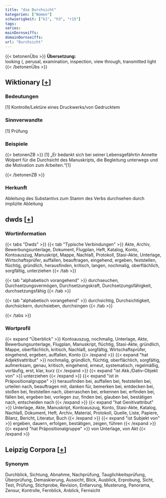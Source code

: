 ```yaml
---
title: "die Durchsicht"
kategorien: ["Nomen"]
schwierigkeit: ["k1", "h3", "r15"]
tags:
series:
mainDornseiffs:
domainDornseiffs:
url: "Durchsicht"
---
```


{{< betonenÜbs >}}
**Übersetzung:**  
looking (, perusal, examination, inspection, view through, transmitted light  
{{< /betonenÜbs >}}

## Wiktionary [[+](https://de.wiktionary.org/wiki/Durchsicht)]

### Bedeutungen
[1] Kontrolle/Lektüre eines Druckwerks/von Gedrucktem  

### Sinnverwandte
[1] Prüfung  

### Beispiele
{{< betonenZB >}}
[1] „Er bedankt sich bei seiner Lebensgefährtin Annette Wolpert für die Durchsicht des Manuskripts, die Begleitung unterwegs und die Motivation zum Arbeiten.“[1]  

{{< /betonenZB >}}
### Herkunft
Ableitung des Substantivs zum Stamm des Verbs durchsehen durch implizite Ableitung  



## dwds [[+](https://www.dwds.de/wb/Durchsicht)]

### Wortinformation
{{< tabs "Dwds" >}}
{{< tab "Typische Verbindungen" >}}
Akte, Archiv, Bewerbungsunterlage, Dokument, Flugplan, Heft, Katalog, Konto, Kontoauszug, Manuskript, Mappe, Nachlaß, Protokoll, Stasi-Akte, Unterlage, Wirtschaftsprüfer, auffallen, beauftragen, eingehend, ergeben, feststellen, flüchtig, gründlich, herausfinden, kritisch, langen, nochmalig, oberflächlich, sorgfältig, unterziehen
{{< /tab >}}

{{< tab "alphabetisch vorangehend" >}}
durchseuchen, Durchsetzungsvermögen, Durchsetzungskraft, Durchsetzungsfähigkeit, durchsetzungsfähig
{{< /tab >}}

{{< tab "alphabetisch vorangehend" >}}
durchsichtig, Durchsichtigkeit, durchsickern, durchsieben, durchsingen
{{< /tab >}}

{{< /tabs >}}

### Wortprofil
{{< expand "Überblick" >}} Kontoauszug, nochmalig, Unterlage, Akte, Bewerbungsunterlage, Flugplan, Manuskript, flüchtig, Stasi-Akte, gründlich, Mappe, oberflächlich, kritisch, Nachlaß, sorgfältig, Wirtschaftsprüfer, eingehend, ergeben, auffallen, Konto {{< /expand >}}
{{< expand "hat Adjektivattribut" >}} nochmalig, gründlich, flüchtig, oberflächlich, sorgfältig, aufmerksam, genau, kritisch, eingehend, erneut, systematisch, regelmäßig, vorläufig, erst, klar, kurz {{< /expand >}}
{{< expand "ist Akk./Dativ-Objekt von" >}} unterziehen {{< /expand >}}
{{< expand "ist in Präpositionalgruppe" >}} herausfinden bei, auffallen bei, feststellen bei, urteilen nach, beauftragen mit, danken für, bemerken bei, entdecken bei, stoßen bei, feststellen nach, überraschen bei, erkennen bei, erfinden bei, fällen bei, ergeben bei, vorlegen zur, finden bei, glauben bei, bestätigen nach, entscheiden nach {{< /expand >}}
{{< expand "hat Genitivattribut" >}} Unterlage, Akte, Manuskript, Kontoauszug, Konto, Stasi-Akte, Katalog, Nachlaß, Dokument, Heft, Archiv, Material, Protokoll, Quelle, Liste, Papiere, Bilanz, Bericht, Literatur, Buch {{< /expand >}}
{{< expand "ist Subjekt von" >}} ergeben, dauern, erfolgen, bestätigen, zeigen, führen {{< /expand >}}
{{< expand "hat Präpositionalgruppe" >}} von Unterlage, von Akt {{< /expand >}}

## Leipzig Corpora [[+](https://corpora.uni-leipzig.de/en/res?word=Durchsicht&corpusId=deu_newscrawl-public_2018)]


### Synonym
Durchblick, Sichtung, Abnahme, Nachprüfung, Tauglichkeitsprüfung, Überprüfung, Demaskierung, Aussicht, Blick, Ausblick, Erprobung, Sicht, Test, Prüfung, Stichprobe, Revision, Entlarvung, Musterung, Panorama, Zensur, Kontrolle, Fernblick, Anblick, Fernsicht

